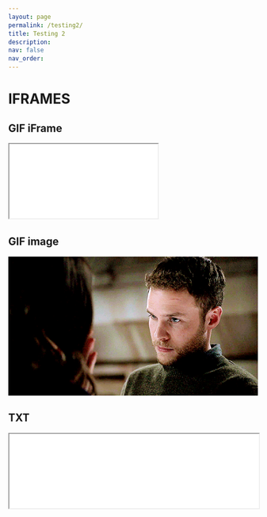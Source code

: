 ```yaml
---
layout: page
permalink: /testing2/
title: Testing 2
description:
nav: false
nav_order: 
---
```


# IFRAMES

## GIF iFrame
<iframe src="../assets/documents/Fitz.gif" allowfullscreen></iframe>

## GIF image
<img src="../assets/documents/Fitz.gif" allowfullscreen>

## TXT
<iframe width="100%" src="../assets/txt/Week1_Johnson - from Media Franchising-annotations.txt" allowfullscreen>iFrame HERE</iframe>
